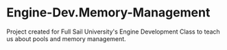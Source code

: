 # Engine-Dev.Memory-Management
Project created for Full Sail University's Engine Development Class to teach us about pools and memory management.
